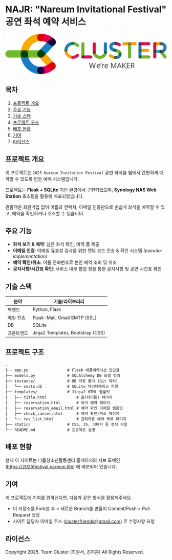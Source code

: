 # NAJR: "Nareum Invitational Festival" 공연 좌석 예약 서비스

![Service Logo](static/logos/cluster-logo.svg)

## 목차
1. [프로젝트 개요](#프로젝트-개요)
2. [주요 기능](#주요-기능)
3. [기술 스택](#기술-스택)
4. [프로젝트 구조](#프로젝트-구조)
5. [배포 현황](#배포-현황)
6. [기여](#기여)
6. [라이선스](#라이선스)

## 프로젝트 개요

이 프로젝트는 `2025 Nareum Invitation Festival` 공연 좌석을 웹에서 간편하게 예약할 수 있도록 만든 예매 시스템입니다.

프로젝트는 **Flask + SQLite** 기반 환경에서 구현되었으며, **Synology NAS Web Station** 호스팅을 활용해 배포되었습니다.

관람객은 회원가입 없이 이름과 연락처, 이메일 인증만으로 손쉽게 좌석을 예약할 수 있고, 예약을 확인하거나 취소할 수 있습니다.

## 주요 기능
* **좌석 보기 & 예약**: 남은 좌석 확인, 예약 폼 제출
* **이메일 인증**: 이메일 유효성 검사를 위한 랜덤 코드 전송 & 확인 시스템 *(pseudo-implementation)*
* **예약 확인/취소**: 이름·전화번호로 본인 예약 조회 및 취소
* **공지사항/시간표 확인**: 서비스 내부 팝업 창을 통한 공지사항 및 공연 시간표 확인

## 기술 스택

| 분야       | 기술/라이브러리                          |
| -------- | --------------------------------- |
| 백엔드      | Python, Flask                     |
| 메일 전송    | Flask-Mail, Gmail SMTP (SSL)      |
| DB       | SQLite             |
| 프론트엔드    | Jinja2 Templates, Bootstrap (CSS) |

## 프로젝트 구조

```plaintext
.
├── app.py                 # Flask 애플리케이션 진입점
├── models.py              # SQLAlchemy DB 모델 정의
├── instance/              # DB 저장 폴더 (Git 제외)
│   └── seats.db           # SQLite 데이터베이스 파일
├── templates/             # Jinja2 HTML 템플릿
│   ├── title.html             # 홈(타이틀) 페이지
│   ├── reservation.html       # 좌석 예약 페이지
│   ├── reservation_email.html # 예약 확인 이메일 템플릿
│   ├── check_cancel.html      # 예약 확인/취소 페이지
│   └── rev_list.html          # 관리자용 예약 목록 페이지
├── static/                # CSS, JS, 이미지 등 정적 파일
└── README.md              # 프로젝트 설명
```

## 배포 현황
현재 이 사이트는 나름청소년활동센터 홈페이지의 서브 도메인(https://2025festival.nareum.life) 에 배포되어 있습니다.

## 기여
이 프로젝트에 기여를 원하신다면, 다음과 같은 방식을 활용해주세요.
- 이 저장소를 Fork한 후 > 새로운 Branch를 만들어 Commit/Push > Pull Request 생성
- 사이트 담당자 이메일 주소 ([clusterfriends@gmail.com](mailto:clusterfriends@gmail.com)) 로 수정사항 요청

## 라이선스
Copyright 2025. Team Cluster (최원서, 김지훈) All Rights Reserved.

